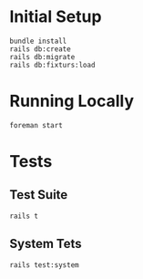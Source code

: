 # Initial Setup

```
bundle install
rails db:create
rails db:migrate
rails db:fixturs:load
```

# Running Locally

```
foreman start
```

# Tests

## Test Suite

`rails t`

## System Tets

`rails test:system`
